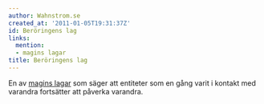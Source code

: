 ```yaml
---
author: Wahnstrom.se
created_at: '2011-01-05T19:31:37Z'
id: Beröringens lag
links:
  mention:
  - magins lagar
title: Beröringens lag
---
```


En av [magins lagar] som säger att entiteter som en gång varit i kontakt med varandra fortsätter att
påverka varandra.

  [magins lagar]: magins_lagar